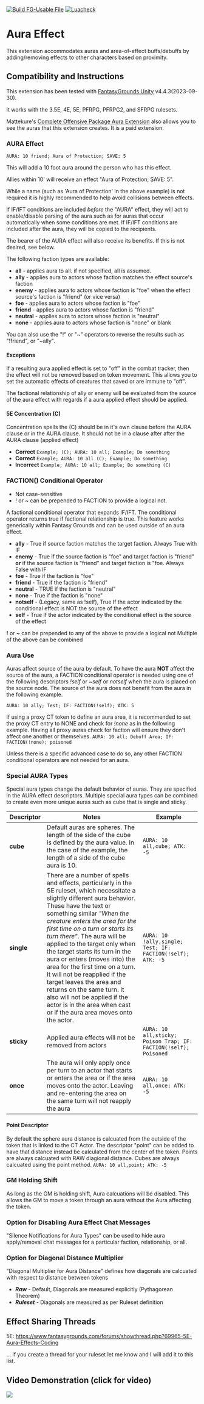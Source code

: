 [![Build FG-Usable File](https://github.com/FG-Unofficial-Developers-Guild/FG-Aura-Effect/actions/workflows/release.yml/badge.svg)](https://github.com/FG-Unofficial-Developers-Guild/FG-Aura-Effect/actions/workflows/release.yml) [![Luacheck](https://github.com/FG-Unofficial-Developers-Guild/FG-Aura-Effect/actions/workflows/luacheck.yml/badge.svg)](https://github.com/FG-Unofficial-Developers-Guild/FG-Aura-Effect/actions/workflows/luacheck.yml)

# Aura Effect

This extension accommodates auras and area-of-effect buffs/debuffs by adding/removing effects to other characters based on proximity.

## Compatibility and Instructions

This extension has been tested with [FantasyGrounds Unity](https://www.fantasygrounds.com/home/FantasyGroundsUnity.php) v4.4.3(2023-09-30).

It works with the 3.5E, 4E, 5E, PFRPG, PFRPG2, and SFRPG rulesets.

Mattekure's [Complete Offensive Package Aura Extension](https://forge.fantasygrounds.com/shop/items/620/view) also allows you to see the auras that this extension creates. It is a paid extension.

### AURA Effect

```AURA: 10 friend; Aura of Protection; SAVE: 5```

This will add a 10 foot aura around the person who has this effect.

Allies within 10' will receive an effect "Aura of Protection; SAVE: 5".

While a name (such as 'Aura of Protection' in the above example) is not required it is highly recommended to help avoid collisions between effects.

If IF/IFT conditions are included *before* the "AURA" effect, they will act to enable/disable parsing of the aura such as for auras that occur automatically when some conditions are met. If IF/IFT conditions are included after the aura, they will be copied to the recipients.

The bearer of the AURA effect will also receive its benefits. If this is not desired, see below.

The following faction types are available:

* **all** - applies aura to all. if not specified, all is assumed.
* **ally** - applies aura to actors whose faction matches the effect source's faction
* **enemy** - applies aura to actors whose faction is "foe" when the effect source's faction is "friend" (or vice versa)
* **foe** - applies aura to actors whose faction is "foe"
* **friend** - applies aura to actors whose faction is "friend"
* **neutral** - applies aura to actors whose faction is "neutral"
* **none** - applies aura to actors whose faction is "none" or blank

You can also use the "!" or "~" operators to reverse the results such as "!friend", or "~ally".

#### Exceptions

If a resulting aura applied effect is set to "off" in the combat tracker, then the effect will not be removed based on token movement. This allows you to set the automatic effects of creatures that saved or are immune to "off".

The factional relationship of ally or enemy will be evaluated from the source of the aura effect with regards if a aura applied effect should be applied.

#### 5E Concentration (C)

Concentration spells the (C) should be in it's own clause before the AURA clause or in the AURA clause. It should not be in a clause after after the AURA clause (applied effect)

* **Correct** ```Example; (C); AURA: 10 all; Example; Do something```
* **Correct** ```Example; AURA: 10 all (C); Example; Do something```
* **Incorrect** ```Example; AURA: 10 all; Example; Do something (C)```

### FACTION() Conditional Operator

* Not case-sensitive
* ! or ~ can be prepended to FACTION to provide a logical not.

A factional conditional operator that expands IF/IFT. The conditional operator returns true if factional relationship is true. This feature works generically within Fantasy Grounds and can be used outside of an aura effect.

* **ally** - True if source faction matches the target faction. Always True with IF
* **enemy** - True if the source faction is "foe" and target faction is "friend" **or** if the source faction is "friend" and target faction is "foe. Always False with IF
* **foe** - True if the faction is "foe"
* **friend** - True if the faction is "friend"
* **neutral** - TRUE if the faction is "neutral"
* **none** - True if the faction is "none"
* **notself** - (Legacy, same as !self), True If the actor indicated by the conditional effect is NOT the source of the effect
* **self** - True If the actor indicated by the conditional effect is the source of the effect

**!** or **~** can be prepended to any of the above to provide a logical not
Multiple of the above can be combined

### Aura Use

Auras affect source of the aura by default. To have the aura **NOT** affect the source of the aura, a FACTION conditional operator is needed using one of the following descriptors *!self* or *~self* or *notself* when the aura is placed on the source node. The source of the aura does not benefit from the aura in the following example.

```AURA: 10 ally; Test; IF: FACTION(!self); ATK: 5```

If using a proxy CT token to define an aura area, it is recommended to set the proxy CT entry to NONE and check for *!none* as in the following example. Having all proxy auras check for faction will ensure they don't affect one another or themselves.
```AURA: 10 all; Debuff Area; IF: FACTION(!none); poisoned```

Unless there is a specific advanced case to do so, any other FACTION conditional operators are not needed for an aura.

### Special AURA Types

Special aura types change the default behavior of auras. They are specified in the AURA effect descriptors. Multiple special aura types can be combined to create even more unique auras such as cube that is single and sticky.

|Descriptor|Notes|Example|
|----------|-----|-------|
|**cube**|Default auras are spheres. The length of the side of the cube is defined by the aura value. In the case of the example, the length of a side of the cube aura is 10.|```AURA: 10 all,cube; ATK: -5```|
|**single**|There are a number of spells and effects, particularly in the 5E ruleset, which necessitate a slightly different aura behavior. These have the text or something similar *"When the creature enters the area for the first time on a turn or starts its turn there"*. The aura will be applied to the target only when the target starts its turn in the aura or enters (moves into) the area for the first time on a turn. It will not be reapplied if the target leaves the area and returns on the same turn. It also will not be applied if the actor is in the area when cast or if the aura area moves onto the actor.|```AURA: 10 !ally,single; Test; IF: FACTION(!self); ATK: -5```|
|**sticky**|Applied aura effects will not be removed from actors|```AURA: 10 all,sticky; Poison Trap; IF: FACTION(!self); Poisoned```|
|**once**|The aura will only apply once per turn to an actor that starts or enters the area or if the area moves onto the actor. Leaving and re-entering the area on the same turn will not reapply the aura| ```AURA: 10 all,once; ATK: -5```|

#### Point Descriptor

By default the sphere aura distance is calcuated from the outside of the token that is linked to the CT Actor. The descriptor "point" can be added to have that distance instead be calculated from the center of the token. Points are always calcuated with RAW diagional distance. Cubes are always calcuated using the point method.
```AURA: 10 all,point; ATK: -5```

### GM Holding Shift

As long as the GM is holding shift, Aura calcuations will be disabled. This allows the GM to move a token through an aura without the Aura affecting the token.

### Option for Disabling Aura Effect Chat Messages

"Silence Notifications for Aura Types" can be used to hide aura apply/removal chat messages for a particular faction, relationship, or all.

### Option for Diagonal Distance Multiplier

"Diagonal Multiplier for Aura Distance" defines how diagonals are calcuated with respect to distance between tokens

* ***Raw*** - Default, Diagonals are measured explicitly (Pythagorean Theorem)
* ***Ruleset*** - Diagonals are measured as per Ruleset definition

## Effect Sharing Threads

5E: https://www.fantasygrounds.com/forums/showthread.php?69965-5E-Aura-Effects-Coding

... if you create a thread for your ruleset let me know and I will add it to this list.

## Video Demonstration (click for video)

[<img src="https://i.ytimg.com/vi_webp/e2JQzf5HI6I/hqdefault.webp">](https://www.youtube.com/watch?v=e2JQzf5HI6I)
